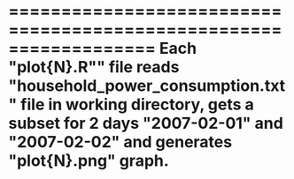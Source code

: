 ==================================================================
Each "plot{N}.R"" file reads "household_power_consumption.txt" file in working directory, gets a subset for 2 days "2007-02-01" and "2007-02-02" and generates "plot{N}.png" graph.
==================================================================
